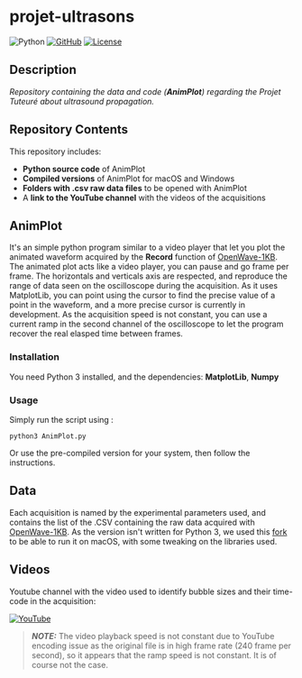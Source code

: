 # projet-ultrasons
![Python](https://img.shields.io/badge/Python-3.13-blue?logo=python)  [![GitHub](https://img.shields.io/badge/GitHub-Profile-black?logo=github)](https://github.com/Sili0)  [![License](https://img.shields.io/badge/License-MIT-green)](https://mit-license.org/) 
## Description
_Repository containing the data and code (**AnimPlot**) regarding the Projet Tuteuré about ultrasound propagation._

## Repository Contents
This repository includes:  
- **Python source code** of AnimPlot
- **Compiled versions** of AnimPlot for macOS and Windows  
- **Folders with .csv raw data files** to be opened with AnimPlot  
- A **link to the YouTube channel** with the videos of the acquisitions


## AnimPlot
It's an simple python program similar to a video player that let you plot the animated waveform acquired by the **Record** function of [OpenWave-1KB](https://github.com/other-username/https://github.com/OpenWave-GW/OpenWave-1KB). The animated plot acts like a video player, you can pause and go frame per frame. The horizontals and verticals axis are respected, and reproduce the range of data seen on the oscilloscope during the acquisition. As it uses MatplotLib, you can point using the cursor to find the precise value of a point in the waveform, and a more precise cursor is currently in development. As the acquisition speed is not constant, you can use a current ramp in the second channel of the oscilloscope to let the program recover the real elasped time between frames.
### Installation
You need Python 3 installed, and the dependencies: **MatplotLib**, **Numpy**

### Usage
Simply run the script using :

```
python3 AnimPlot.py
```

Or use the pre-compiled version for your system, then follow the instructions.

## Data
Each acquisition is named by the experimental parameters used, and contains the list of the .CSV containing the raw data acquired with [OpenWave-1KB](https://github.com/OpenWave-GW/OpenWave-1KB). As the version isn't written for Python 3, we used this [fork](https://github.com/mamin27/OpenWave-1KB) to be able to run it on macOS, with some tweaking on the libraries used.

## Videos
Youtube channel with the video used to identify bubble sizes and their time-code in the acquisition:

[![YouTube](https://img.shields.io/badge/YouTube-projetultrasons-red?logo=youtube&logoColor=white)](https://www.youtube.com/@projet-ultrasons)  
> **_NOTE:_**  The video playback speed is not constant due to YouTube encoding issue as the original file is in high frame rate (240 frame per second), so it appears that the ramp speed is not constant. It is of course not the case.
